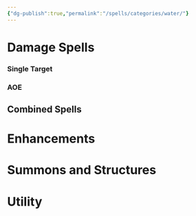 ```yaml
---
{"dg-publish":true,"permalink":"/spells/categories/water/"}
---
```


# Damage Spells

### Single Target

### AOE

## Combined Spells

# Enhancements

# Summons and Structures

# Utility
